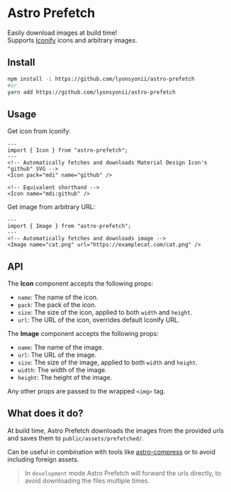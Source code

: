 # Astro Prefetch
Easily download images at build time!  
Supports [Iconify](https://icon-sets.iconify.design/) icons and arbitrary images.

## Install
```bash
npm install -i https://github.com/lyonsyonii/astro-prefetch
#or
yarn add https://github.com/lyonsyonii/astro-prefetch
```

## Usage
Get icon from Iconify:
```astro
---
import { Icon } from "astro-prefetch";
---
<!-- Automatically fetches and downloads Material Design Icon's "github" SVG -->
<Icon pack="mdi" name="github" />

<!-- Equivalent shorthand -->
<Icon name="mdi:github" />

```

Get image from arbitrary URL:

```astro
---
import { Image } from "astro-prefetch";
---
<!-- Automatically fetches and downloads image -->
<Image name="cat.png" url="https://examplecat.com/cat.png" />
```

## API
The **Icon** component accepts the following props:
- `name`: The name of the icon.
- `pack`: The pack of the icon.
- `size`: The size of the icon, applied to both `width` and `height`.
- `url`: The URL of the icon, overrides default Iconify URL.

The **Image** component accepts the following props:
- `name`: The name of the image.
- `url`: The URL of the image.
- `size`: The size of the image, applied to both `width` and `height`.
- `width`: The width of the image.
- `height`: The height of the image.

Any other props are passed to the wrapped `<img>` tag.

## What does it do?
At build time, Astro Prefetch downloads the images from the provided urls and saves them to `public/assets/prefetched/`.

Can be useful in combination with tools like [astro-compress](https://github.com/astro-community/astro-compress) or to avoid including foreign assets.

> In `development` mode Astro Prefetch will forward the urls directly, to avoid downloading the files multiple times.